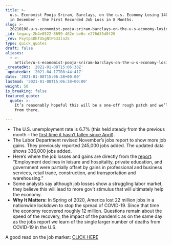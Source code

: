 ```yaml
---
title: >-
  u.s. Economist Pooja Sriram, Barclays, on the u.s. Economy Losing 140,000 Jobs
  in December - the First Recorded Job Loss in 8 Months.
slug: >-
  20210108-u-s-economist-pooja-sriram-barclays-on-the-u-s-economy-losing-140000-jobs-in-december-the-first-recorded-job-loss-in-8-months
_id: legacy-2b4e0522-8699-462e-be6c-e276d35d0f26
_rev: Pxytp4DhfU5gNtP633ln2S
type: quick_quotes
draft: false
aliases:
  - >-
    article/u-s-economist-pooja-sriram-barclays-on-the-u-s-economy-losing-140000-jobs-in-december-the-first-recorded-job-loss-in-8-months/
_createdAt: '2021-01-08T15:06:38Z'
_updatedAt: '2021-04-17T08:44:41Z'
date: '2021-01-08T15:06:38+00:00'
lastmod: '2021-01-08T15:06:38+00:00'
weight: 50
is_breaking: false
featured_quote:
  quote: >-
    It’s reasonably hopeful this will be a one-off rough patch and we’ll recover
    from there.

---
```

* The U.S. unemployment rate is 6.7% (this held steady from the previous month – the [first time it hasn’t fallen since April](https://apnews.com/article/coronavirus-pandemic-economy-ad4cb9fe70653c56ac6253aaab210f21)).
* The Labor Department revised November’s jobs report to show more job gains. They previously reported 245,000 jobs added. The updated data shows 336,000 jobs added.
* Here’s where the job losses and gains are directly from the [report](https://www.bls.gov/news.release/empsit.nr0.htm): “Employment declines in leisure and hospitality, private education, and government were partially offset by gains in professional and business services, retail trade, construction, and transportation and warehousing.”
* Some analysts say although job losses show a struggling labor market, they believe this will lead to more gov’t stimulus that will ultimately help the economy.
* **Why It Matters:** In Spring of 2020, America lost 22 million jobs in a nationwide lockdown to stop the spread of COVID-19. Since that time the economy recovered roughly 12 million. Questions remain about the speed of the recovery, the impact of the pandemic as on the same day as the jobs report we learn of the single larger number of deaths from COVID-19 in the U.S.

A good read on the job market: [CLICK HERE](https://www.cnbc.com/2021/01/08/jobs-report-december-2020.html)